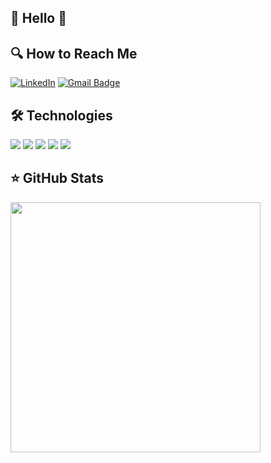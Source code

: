 ## 🌈 Hello 👋



## 🔍 How to Reach Me
<a href="https://www.linkedin.com/in/gabriela-hermenegildo-junior/" target="_blank"><img alt="LinkedIn" src="https://img.shields.io/badge/-LinkedIn-0077B5?style=for-the-badge&logo=Linkedin&logoColor=white"></a> <a href="mailto:gabriela.hermenegildo@gmail.com?subject=Hello%20Gabriela,">
  [![Gmail Badge](https://img.shields.io/badge/-GMAIL-c14438?style=for-the-badge&logo=Gmail&logoColor=white&link=mailto:gabriela.hermenegildo@gmail.com)](mailto:gabriela.hermenegildo@gmail.com)
  
## 🛠 Technologies

<div style={ display: flex }>

<img src="https://img.shields.io/badge/HTML5-E34F26?style=for-the-badge&logo=html5&logoColor=white">
<img src="https://img.shields.io/badge/CSS3-1572B6?style=for-the-badge&logo=css3&logoColor=white">
<img src="https://img.shields.io/badge/JavaScript-323330?style=for-the-badge&logo=javascript&logoColor=F7DF1E">
<img src="https://img.shields.io/badge/React-20232A?style=for-the-badge&logo=react&logoColor=61DAFB">
 <img src="https://img.shields.io/badge/Node.js-43853D?style=for-the-badge&logo=node.js&logoColor=white">
</div>

## ⭐️ GitHub Stats

<img width=400em src="https://github-readme-stats.vercel.app/api?username=gabiihjr&show_icons=true&theme=tokyonight&include_all_commits=true&count_private=true"/>
<!--   <img width=400em src="https://github-readme-stats.vercel.app/api/top-langs/?username=gabiihjr&layout=compact&hide_borders=true&langs_count=7&theme=tokyonight"/> -->


<!-- Here are some ideas to get you started:

- 🔭 I’m currently working on ...
- 🌱 I’m currently learning ...
- 👯 I’m looking to collaborate on ...
- 🤔 I’m looking for help with ...
- 💬 Ask me about ...
- 📫 How to reach me: ...
- 😄 Pronouns: ...
- ⚡ Fun fact: ... -->
